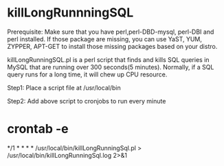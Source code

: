killLongRunnningSQL
===================

Prerequisite:
Make sure that you have perl,perl-DBD-mysql, perl-DBI and perl installed. If those package are missing, you can use YaST, YUM, ZYPPER, APT-GET to install those missing packages based on your distro.


killLongRunningSQL.pl is a perl script that finds and kills SQL queries in MySQL that are running over 300 seconds(5 minutes). Normally, if a SQL query runs for a long time, it will chew up CPU resource.




Step1: Place a script file at /usr/local/bin


Step2: Add above script to cronjobs to run every minute

# crontab -e
*/1 * * * * /usr/local/bin/killLongRunningSql.pl > /usr/local/bin/killLongRunningSql.log 2>&1
